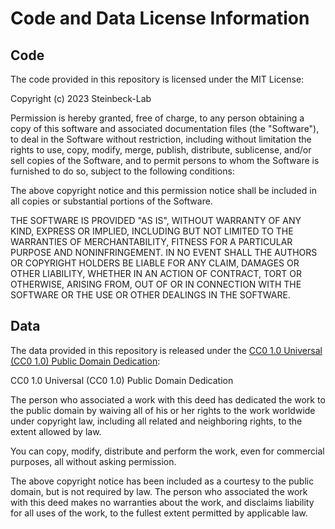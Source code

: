 # Code and Data License Information

## Code

The code provided in this repository is licensed under the MIT License:

Copyright (c) 2023 Steinbeck-Lab

Permission is hereby granted, free of charge, to any person obtaining a copy
of this software and associated documentation files (the "Software"), to deal
in the Software without restriction, including without limitation the rights
to use, copy, modify, merge, publish, distribute, sublicense, and/or sell
copies of the Software, and to permit persons to whom the Software is
furnished to do so, subject to the following conditions:

The above copyright notice and this permission notice shall be included in all
copies or substantial portions of the Software.

THE SOFTWARE IS PROVIDED "AS IS", WITHOUT WARRANTY OF ANY KIND, EXPRESS OR
IMPLIED, INCLUDING BUT NOT LIMITED TO THE WARRANTIES OF MERCHANTABILITY,
FITNESS FOR A PARTICULAR PURPOSE AND NONINFRINGEMENT. IN NO EVENT SHALL THE
AUTHORS OR COPYRIGHT HOLDERS BE LIABLE FOR ANY CLAIM, DAMAGES OR OTHER
LIABILITY, WHETHER IN AN ACTION OF CONTRACT, TORT OR OTHERWISE, ARISING FROM,
OUT OF OR IN CONNECTION WITH THE SOFTWARE OR THE USE OR OTHER DEALINGS IN THE
SOFTWARE.


## Data

The data provided in this repository is released under the [CC0 1.0 Universal (CC0 1.0) Public Domain Dedication](https://creativecommons.org/publicdomain/zero/1.0/):

CC0 1.0 Universal (CC0 1.0) Public Domain Dedication

The person who associated a work with this deed has dedicated the work to the public domain by waiving all of his or her rights to the work worldwide under copyright law, including all related and neighboring rights, to the extent allowed by law.

You can copy, modify, distribute and perform the work, even for commercial purposes, all without asking permission.

The above copyright notice has been included as a courtesy to the public domain, but is not required by law. The person who associated the work with this deed makes no warranties about the work, and disclaims liability for all uses of the work, to the fullest extent permitted by applicable law.

